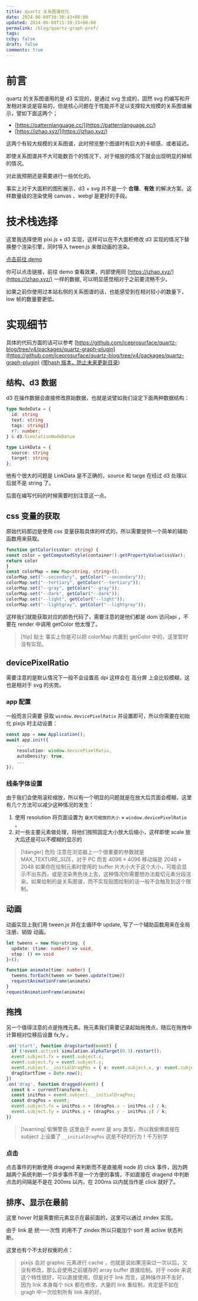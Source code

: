 ```yaml
---
title: quartz 关系图谱优化
date: 2024-06-09T10:30:43+08:00
updated: 2024-06-09T11:39:15+08:00
permalink: /blog/quartz-graph-pref/
tags: 
ccby: false
draft: false
comments: true
---
```


# 前言

quartz 的关系图谱用的是 d3 实现的，是通过 svg 生成的，固然 svg 的编写和开发相对来说是容易的，但是核心问题在于性能并不足以支撑较大规模的关系图谱展示，譬如下面这两个；

+ [https://patternlanguage.cc/](https://patternlanguage.cc/)
+ [https://jzhao.xyz/](https://jzhao.xyz/)

这两个有较大规模的关系图谱，此时预览整个图谱时有巨大的卡顿感、或者延迟。

即使关系图谱并不大可能数百个的情况下，对于缩放的情况下就会出现明显的掉帧的情况。

对此我预期还是需要进行一些优化的。

事实上对于大面积的图形展示，d3 + svg 并不是一个 **合理**、**有效** 的解决方案。这样数量级的渲染使用 canvas 、webgl 是更好的手段。

# 技术栈选择

这里我选择使用 pixi.js + d3 实现，这样可以在不大面积修改 d3 实现的情况下替换整个渲染引擎，同时导入 tween.js 来做动画的渲染。

[点击前往 demo](https://cdn.iceprosurface.com/demo/d3-pixi-js-graph/)

你可以点击链接，前往 demo 查看效果，内部使用同 [https://jzhao.xyz/](https://jzhao.xyz/) 一样的数据, 可以明显感觉相对于之前要流畅不少。

如果之前你使用过本站右侧的关系图谱的话，也能感受到在相对较小的数量下，low 帧的数量要更低。

# 实现细节

具体的代码方面的话可以参考 [https://github.com/iceprosurface/quartz-blog/tree/v4/packages/quartz-graph-plugin](https://github.com/iceprosurface/quartz-blog/tree/v4/packages/quartz-graph-plugin) ([带hash 版本，防止未来更新目录](https://github.com/iceprosurface/quartz-blog/tree/96a5964e532e6acf7136085d49ea92833e040748/packages/quartz-graph-plugin))

## 结构、d3 数据

d3 在操作数据会直接修改原始数据，也就是说譬如我们设定下面两种数据结构：

```ts
type NodeData = {
  id: string
  text: string
  tags: string[]
  r?: number;
} & d3.SimulationNodeDatum

type LinkData = {
  source: string
  target: string
};
```

他有个很大的问题是 LinkData 是不正确的，source 和 targe 在经过 d3 处理以后就不是 string 了。

后面在编写代码的时候需要时刻注意这一点。

## css 变量的获取

原始代码那边是使用 css 变量获取具体的样式的，所以需要提供一个简单的辅助函数用来获取。


```typescript
function getColor(cssVar: string) {
const color = getComputedStyle(container!).getPropertyValue(cssVar);
return color
}
const colorMap = new Map<string, string>();
colorMap.set("--secondary", getColor("--secondary"));
colorMap.set("--tertiary", getColor("--tertiary"));
colorMap.set("--gray", getColor("--gray"));
colorMap.set("--dark", getColor("--dark"));
colorMap.set("--light", getColor("--light"));
colorMap.set("--lightgray", getColor("--lightgray"));
```

这样我们就能获取对应的颜色代码了，需要注意的是他们都是 dom 访问api ，不要在 render 中调用 getColor 他太慢了。

> [!tip] 贴士
> 事实上你是可以把 colorMap 内置到 getColor 中的，这里暂时没有实现。


## devicePixelRatio

需要注意的是默认情况下一般不会设置高 dpi 这样会在 高分屏 上会比较模糊，这也是相对于 svg 的劣势。


### app 配置

一般而言只需要 获取 `window.devicePixelRatio` 并设置即可，所以你需要在初始化 pixijs 时主动设置：

```typescript
const app = new Application();
await app.init({
	...
	resolution: window.devicePixelRatio,
	autoDensity: true,
	...
});
```

### 线条字体设置

由于我们会使用滚轮缩放，所以有一个明显的问题就是在放大后页面会模糊，这里有几个方法可以减少这种情况的发生：

1. 使用 resolution 将页面设置为 `最大可缩放的大小` $\times$  `window.devicePixelRatio` 。
2. 对一些主要元素做处理，将他们按照固定大小放大后缩小，这样即使 scale 放大后还是可以不模糊的显示的

> [!danger] 危险
> 注意在浏览器上一个很重要的参数就是 MAX_TEXTURE_SIZE，对于 PC 而言 $4096\times4096$  移动端是 $2048\times2048$
> 如果你在绘制元素时使用的 buffer 片大小大于这个大小，可能会显示不出东西，或是渲染黑色块上去，这种情况你需要想办法裁切元素分段渲染。如果绘制的是关系图谱，而不实现贴图绘制的话一般不会触及到这个限制。


## 动画

动画实现上我们用 tween.js 并在主循环中 update, 写了一个辅助函数用来在全局注册、销毁 动画。

```typescript
let tweens = new Map<string, {
  update: (time: number) => void,
  stop: () => void
}>();

function animate(time: number) {
  tweens.forEach(tween => tween.update(time))
  requestAnimationFrame(animate)
}
requestAnimationFrame(animate)
```


## 拖拽

另一个值得注意的点是拖拽元素。拖元素我们需要记录起始拖拽点，随后在拖拽中计算相对位移后设置 fx,fy 。

```typescript
.on('start', function dragstarted(event) {
  if (!event.active) simulation.alphaTarget(0.3).restart();
  event.subject.fx = event.subject.x;
  event.subject.fy = event.subject.y;
  event.subject.__initialDragPos = { x: event.subject.x, y: event.subject.y, fx: event.subject.fx, fy: event.subject.fy };
  dragStartTime = Date.now();
})
.on('drag', function dragged(event) {
  const k = currentTransform.k;
  const initPos = event.subject.__initialDragPos;
  const dragPos = event;
  event.subject.fx = initPos.x + (dragPos.x - initPos.x) / k;
  event.subject.fy = initPos.y + (dragPos.y - initPos.y) / k;
})
```

> [!warning] 偷懒警告
> 这里由于 event 是 any 类型，所以我偷懒直接在 subject 上设置了 `__initialDragPos` 这是不好的行为！千万别学

### 点击

点击事件的判断使用 dragend 来判断而不是直接用 node 的 click 事件，因为跨越两个系统判断一个异步事件不是一个方便的事情，不如直接在 dragend 中判断点击的间隔是不是在 200ms 以内，在 200ms 以内就当作是 click 就好了。

## 排序、显示在最前

这里 hover 时是需要把元素显示在最前面的，这里可以通过 zindex 实现。

由于 link 是 统一一次性 的用不了 zindex 所以只能加个 sort 用 active 状态判断。

这里也有个不太好权衡的点：

> pixijs 会对 graphic 元素进行 cache ，也就是说如果渲染过一次以后，又没有修改，那么会使用之前缓存的 array buffer 直接绘制。对于 node 来说这个特性很好，可以直接使用，但是对于 link 而言，这种操作并不友好，因为 link 本身每个 tick 都在修改，大量的 link 重绘制，肯定是不如在 gragh 中一次绘制所有 link 来的好。


